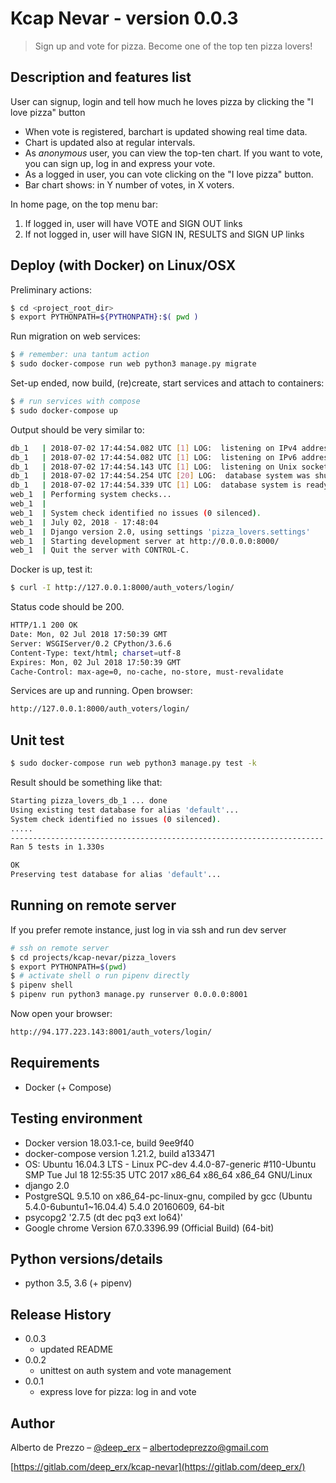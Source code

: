 # Kcap Nevar - version 0.0.3

> Sign up and vote for pizza. Become one of the top ten pizza lovers!

## Description and features list
User can signup, login and tell how much he loves pizza by clicking the "I love pizza" button

* When vote is registered, barchart is updated showing real time data. 
* Chart is updated also at regular intervals. 
* As _anonymous_ user, you can view the top-ten chart. If you want to vote, you can sign up, log in and express your vote.
* As a logged in user, you can vote clicking on the "I love pizza" button.
* Bar chart shows: in Y number of votes, in X voters.

In home page, on the top menu bar:
1. If logged in, user will have VOTE and SIGN OUT links 
2. If not logged in, user will have SIGN IN, RESULTS and SIGN UP links



## Deploy (with Docker) on Linux/OSX
Preliminary actions:
```sh
$ cd <project_root_dir>
$ export PYTHONPATH=${PYTHONPATH}:$( pwd )
```

Run migration on web services:  
```sh
$ # remember: una tantum action 
$ sudo docker-compose run web python3 manage.py migrate
```

Set-up ended, now build, (re)create, start services and attach to containers:
```sh
$ # run services with compose
$ sudo docker-compose up
```

Output should be very similar to:
```sh
db_1   | 2018-07-02 17:44:54.082 UTC [1] LOG:  listening on IPv4 address "0.0.0.0", port 5432
db_1   | 2018-07-02 17:44:54.082 UTC [1] LOG:  listening on IPv6 address "::", port 5432
db_1   | 2018-07-02 17:44:54.143 UTC [1] LOG:  listening on Unix socket "/var/run/postgresql/.s.PGSQL.5432"
db_1   | 2018-07-02 17:44:54.254 UTC [20] LOG:  database system was shut down at 2018-07-02 17:37:29 UTC
db_1   | 2018-07-02 17:44:54.339 UTC [1] LOG:  database system is ready to accept connections
web_1  | Performing system checks...
web_1  | 
web_1  | System check identified no issues (0 silenced).
web_1  | July 02, 2018 - 17:48:04
web_1  | Django version 2.0, using settings 'pizza_lovers.settings'
web_1  | Starting development server at http://0.0.0.0:8000/
web_1  | Quit the server with CONTROL-C.
```

Docker is up, test it:
```sh
$ curl -I http://127.0.0.1:8000/auth_voters/login/
```

Status code should be 200. 
```sh
HTTP/1.1 200 OK
Date: Mon, 02 Jul 2018 17:50:39 GMT
Server: WSGIServer/0.2 CPython/3.6.6
Content-Type: text/html; charset=utf-8
Expires: Mon, 02 Jul 2018 17:50:39 GMT
Cache-Control: max-age=0, no-cache, no-store, must-revalidate
```

Services are up and running. Open browser:
```sh
http://127.0.0.1:8000/auth_voters/login/
```

## Unit test
```sh
$ sudo docker-compose run web python3 manage.py test -k
```

Result should be something like that:
```sh
Starting pizza_lovers_db_1 ... done
Using existing test database for alias 'default'...
System check identified no issues (0 silenced).
.....
----------------------------------------------------------------------
Ran 5 tests in 1.330s

OK
Preserving test database for alias 'default'...
```

## Running on remote server
If you prefer remote instance, just log in via ssh and run dev server 

```sh
# ssh on remote server 
$ cd projects/kcap-nevar/pizza_lovers
$ export PYTHONPATH=$(pwd)
$ # activate shell o run pipenv directly
$ pipenv shell
$ pipenv run python3 manage.py runserver 0.0.0.0:8001
```
Now open your browser:

```sh
http://94.177.223.143:8001/auth_voters/login/
```


## Requirements 
* Docker (+ Compose)

##  Testing environment
* Docker version 18.03.1-ce, build 9ee9f40
* docker-compose version 1.21.2, build a133471
* OS: Ubuntu 16.04.3 LTS - Linux PC-dev 4.4.0-87-generic #110-Ubuntu SMP Tue Jul 18 12:55:35 UTC 2017 x86_64 x86_64 x86_64 GNU/Linux
* django 2.0
* PostgreSQL 9.5.10 on x86_64-pc-linux-gnu, compiled by gcc (Ubuntu 5.4.0-6ubuntu1~16.04.4) 5.4.0 20160609, 64-bit
* psycopg2 '2.7.5 (dt dec pq3 ext lo64)'
* Google chrome Version 67.0.3396.99 (Official Build) (64-bit)


## Python versions/details
* python 3.5, 3.6 (+ pipenv)

## Release History
* 0.0.3
    * updated README
* 0.0.2
    * unittest on auth system and vote management
* 0.0.1
    * express love for pizza: log in and vote

## Author

Alberto de Prezzo – [@deep_erx](https://twitter.com/deep_erx) – albertodeprezzo@gmail.com

[https://gitlab.com/deep_erx/kcap-nevar](https://gitlab.com/deep_erx/)

